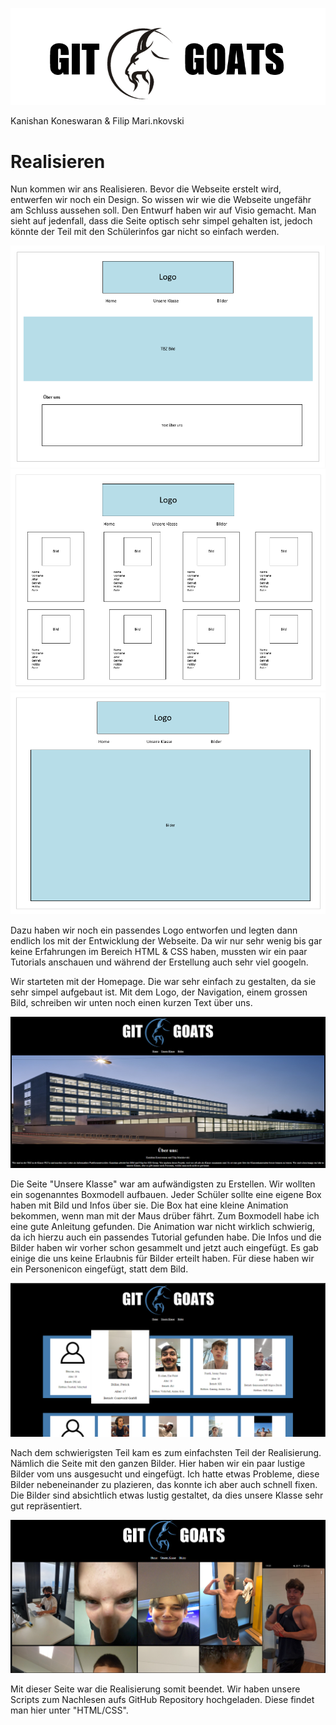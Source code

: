 ![](Bilder/GitGoats.png)

Kanishan Koneswaran & Filip Mari.nkovski

# Realisieren

Nun kommen wir ans Realisieren. Bevor die Webseite erstelt wird, entwerfen wir noch ein Design. So wissen wir wie die Webseite ungefähr am Schluss aussehen soll.
Den Entwurf haben wir auf Visio gemacht. Man sieht auf jedenfall, dass die Seite optisch sehr simpel gehalten ist, jedoch könnte der Teil mit den Schülerinfos gar nicht so einfach werden.

![](Bilder/Home.png)
![](Bilder/UnsereKlasse.png)
![](Bilder/Bilder.png)

Dazu haben wir noch ein passendes Logo entworfen und legten dann endlich los mit der Entwicklung der Webseite. Da wir nur sehr wenig bis gar keine Erfahrungen im Bereich HTML & CSS haben, mussten wir ein paar Tutorials anschauen und während der Erstellung auch sehr viel googeln.

Wir starteten mit der Homepage. Die war sehr einfach zu gestalten, da sie sehr simpel aufgebaut ist. Mit dem Logo, der Navigation, einem grossen Bild, schreiben wir unten noch einen kurzen Text über uns.

![](Bilder/Homepage.png)

Die Seite "Unsere Klasse" war am aufwändigsten zu Erstellen. Wir wollten ein sogenanntes Boxmodell aufbauen. Jeder Schüler sollte eine eigene Box haben mit Bild und Infos über sie. Die Box hat eine kleine Animation bekommen, wenn man mit der Maus drüber fährt. Zum Boxmodell habe ich eine gute Anleitung gefunden. Die Animation war nicht wirklich schwierig, da ich hierzu auch ein passendes Tutorial gefunden habe. Die Infos und die Bilder haben wir vorher schon gesammelt und jetzt auch eingefügt. Es gab einige die uns keine Erlaubnis für Bilder erteilt haben. Für diese haben wir ein Personenicon eingefügt, statt dem Bild.

![](Bilder/UnsereKlassePage.png)

Nach dem schwierigsten Teil kam es zum einfachsten Teil der Realisierung. Nämlich die Seite mit den ganzen Bilder. Hier haben wir ein paar lustige Bilder vom uns ausgesucht und eingefügt. Ich hatte etwas Probleme, diese Bilder nebeneinander zu plazieren, das konnte ich aber auch schnell fixen. Die Bilder sind absichtlich etwas lustig gestaltet, da dies unsere Klasse sehr gut repräsentiert. 

![](Bilder/Bilderpage.png)

Mit dieser Seite war die Realisierung somit beendet. Wir haben unsere Scripts zum Nachlesen aufs GitHub Repository hochgeladen. Diese findet man hier unter "HTML/CSS".